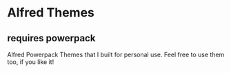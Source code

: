 # Alfred Themes
## requires powerpack

Alfred Powerpack Themes that I built for personal use. Feel free to use them too, if you like it!
